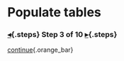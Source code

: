 <div class="top">

# Populate tables
### [◂](command:katapod.loadPage?step2){.steps} Step 3 of 10 [▸](command:katapod.loadPage?step4){.steps}
</div>



[continue](command:katapod.loadPage?step4){.orange_bar}